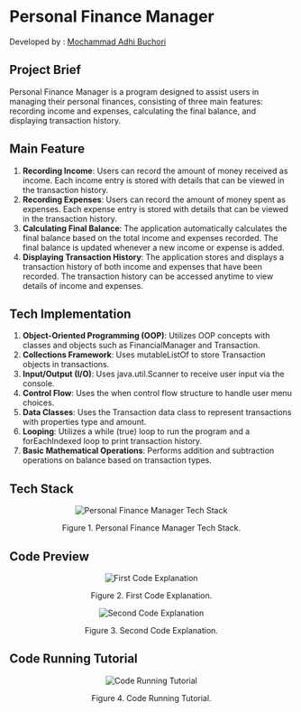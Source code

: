 # Personal Finance Manager
Developed by : [Mochammad Adhi Buchori](www.linkedin.com/in/mochammad-adhi-b-2049a1136)

## Project Brief
Personal Finance Manager is a program designed to assist users in managing their personal finances, consisting of three main features: recording income and expenses, calculating the final balance, and displaying transaction history.

## Main Feature
1. **Recording Income**: Users can record the amount of money received as income. Each income entry is stored with details that can be viewed in the transaction history.
2. **Recording Expenses**: Users can record the amount of money spent as expenses. Each expense entry is stored with details that can be viewed in the transaction history.
3. **Calculating Final Balance**: The application automatically calculates the final balance based on the total income and expenses recorded. The final balance is updated whenever a new income or expense is added.
4. **Displaying Transaction History**: The application stores and displays a transaction history of both income and expenses that have been recorded. The transaction history can be accessed anytime to view details of income and expenses.

## Tech Implementation
1. **Object-Oriented Programming (OOP)**: Utilizes OOP concepts with classes and objects such as FinancialManager and Transaction.
2. **Collections Framework**: Uses mutableListOf to store Transaction objects in transactions.
3. **Input/Output (I/O)**: Uses java.util.Scanner to receive user input via the console.
4. **Control Flow**: Uses the when control flow structure to handle user menu choices.
5. **Data Classes**: Uses the Transaction data class to represent transactions with properties type and amount.
6. **Looping**: Utilizes a while (true) loop to run the program and a forEachIndexed loop to print transaction history.
7. **Basic Mathematical Operations**: Performs addition and subtraction operations on balance based on transaction types.

## Tech Stack
<div align="center">
  <img src="https://drive.google.com/uc?id=14pS9rtO3guSEPF3nzBuZZukFxG1y5A3I" alt="Personal Finance Manager Tech Stack">
  <p>Figure 1. Personal Finance Manager Tech Stack.</p>
</div>

## Code Preview
<div align="center">
  <img src="https://drive.google.com/uc?id=1xKAxQAKuIHeteTpBZLDcx79FrLB74SMZ" alt="First Code Explanation">
  <p>Figure 2. First Code Explanation.</p>
</div>

<div align="center">
  <img src="https://drive.google.com/uc?id=1df6Hp3AyxVwf3K0X8LqVEczyjlaqCnRj" alt="Second Code Explanation">
  <p>Figure 3. Second Code Explanation.</p>
</div>

## Code Running Tutorial
<div align="center">
  <img src="https://drive.google.com/uc?id=1zbDAWvf7_HUvY5GJ2Y9_W34d7V9HMWKf" alt="Code Running Tutorial">
  <p>Figure 4. Code Running Tutorial.</p>
</div>
